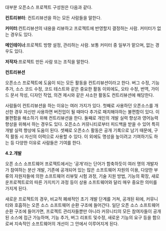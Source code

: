 

대부분 오픈소스 프로젝트 구성원은 다음과 같다.

**컨트리뷰터**: 컨트리뷰션을 하는 모든 사람들을 말한다.

**커미터**:컨트리뷰션의 내용을 리뷰하고 프로젝트에 반영할지 결정하는 사람. 커미터가 없는 경우도 있다.

**메인테이너**:프로젝트 방향 설정, 관리하는 사람. 보통 커미터 중 일부가 맡으며, 없는 경우도 있다.

**저작자**:프로젝트 만든 사람 또는 조직을 말한다.

**컨트리뷰션**

오픈소스 프로젝트에 도움이 되는 모든 활동을 컨트리뷰션이라고 한다. 버그 수정, 기능 추가, 소스 코드 수정, 코드 테스트와 같은 중요한 활동 이외에도, 오타 수정, 번역, 가이드 문서 작성, 디자인 작업, 의견 제시와 같은 사소한 활동도 컨트리뷰션에 해당한다.

사람들이 컨트리뷰션을 하는 이유는 여러 가지가 있다. 첫째로 사용하던 오픈소스를 개선한 경우 자신만 사용하면 버전업이 될 때마다 추가로 패치해야하는 불편함이 있다. 이 불편함을 해소하기 위해 컨트리뷰션을 한다. 둘째로 개인의 개발 실력 향상과 영어능력 향상을 위해서 하는 경우도 있다. 오픈소스 커뮤니티로부터 피드백을 받을 수 있어 특히 개발 실력 향상에 도움이 된다. 셋째로 오픈소스 활동은 공개 기록으로 남기 때문에, 구직 활동 시 자신의 이력으로 사용할 수 있다. 이 외에도 명성을 높이려고 기여하기도 하는 등 다양한 이유로 사람들은 기여를 한다.

**4.2.개발**

오픈 소스 소프트웨어 프로젝트에서는 ‘공개’라는 단어가 함축하듯이 여러 명의 개발자가 참여하는 분산 개발, 기존에 공개되어 있는 많은 소프트웨어 자원의 이용, 다양한 부류의 자원자들에 의한 소프트웨어 리뷰및 시험 과정, 기술 지원 방법, 기능의 확장, 새로운프로젝트로의 따른 가지치기 과정 등이 상용 소프트웨어와 달리 매우 중요한 의미를 가지게 된다.

새로운 프로젝트의 경우, 비교적 폐쇄적인 초기 개발 단계를 거쳐, 공개된 뒤에, 커뮤니티와 호흡하는 오픈 소스 소프트웨어 순환 구조에 들어간다. 일단 오픈 소스 소프트웨어 순환 구조에 들어가면, 프로젝트 관리자들뿐만 아니라 커뮤니티의 모든 참여자들이 공개된 소스에 접근 가능하며, 기능 추가, 버그 리포트 및수정, 새로운 기능의 요구 등을 함으로써 지속적인 소프트웨어의 개선이 그 안에서 이루어지게 된다.



